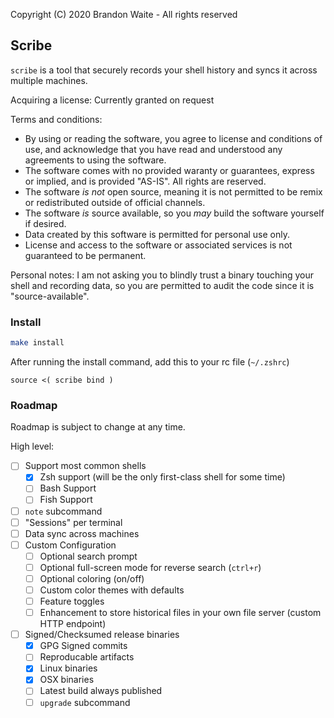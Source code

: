 Copyright (C) 2020 Brandon Waite - All rights reserved

## Scribe

`scribe` is a tool that securely records your shell history and syncs it across multiple machines.

Acquiring a license: Currently granted on request

Terms and conditions:
- By using or reading the software, you agree to license and conditions of use, and acknowledge that you have read and understood any agreements to using the software.
- The software comes with no provided waranty or guarantees, express or implied, and is provided "AS-IS". All rights are reserved.
- The software _is not_ open source, meaning it is not permitted to be remix or redistributed outside of official channels.
- The software _is_ source available, so you _may_ build the software yourself if desired.
- Data created by this software is permitted for personal use only.
- License and access to the software or associated services is not guaranteed to be permanent.

Personal notes:
I am not asking you to blindly trust a binary touching your shell and recording data, so you are permitted to audit the code since it is "source-available".

### Install

```bash
make install
```

After running the install command, add this to your rc file (`~/.zshrc`)
```
source <( scribe bind )
```

### Roadmap

Roadmap is subject to change at any time.

High level:
- [ ] Support most common shells
  - [x] Zsh support (will be the only first-class shell for some time)
  - [ ] Bash Support
  - [ ] Fish Support
- [ ] `note` subcommand
- [ ] "Sessions" per terminal
- [ ] Data sync across machines
- [ ] Custom Configuration
  - [ ] Optional search prompt
  - [ ] Optional full-screen mode for reverse search (`ctrl+r`)
  - [ ] Optional coloring (on/off)
  - [ ] Custom color themes with defaults
  - [ ] Feature toggles
  - [ ] Enhancement to store historical files in your own file server (custom HTTP endpoint)
- [ ] Signed/Checksumed release binaries
  - [x] GPG Signed commits
  - [ ] Reproducable artifacts
  - [x] Linux binaries
  - [x] OSX binaries
  - [ ] Latest build always published
  - [ ] `upgrade` subcommand
